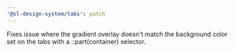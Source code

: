 ```yaml
---
'@sl-design-system/tabs': patch
---
```


Fixes issue where the gradient overlay doesn't match the background color set on the tabs with a ::part(container) selector.
